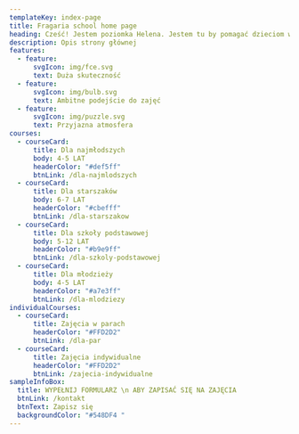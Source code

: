 ```yaml
---
templateKey: index-page
title: Fragaria school home page
heading: Cześć! Jestem poziomka Helena. Jestem tu by pomagać dzieciom w nauce angielskiego! W czym mogę pomóc?
description: Opis strony głównej
features:
  - feature:
      svgIcon: img/fce.svg
      text: Duża skuteczność
  - feature:
      svgIcon: img/bulb.svg
      text: Ambitne podejście do zajęć
  - feature:
      svgIcon: img/puzzle.svg
      text: Przyjazna atmosfera
courses:
  - courseCard:
      title: Dla najmłodszych
      body: 4-5 LAT
      headerColor: "#def5ff"
      btnLink: /dla-najmlodszych
  - courseCard:
      title: Dla starszaków
      body: 6-7 LAT
      headerColor: "#cbefff"
      btnLink: /dla-starszakow
  - courseCard:
      title: Dla szkoły podstawowej
      body: 5-12 LAT
      headerColor: "#b9e9ff"
      btnLink: /dla-szkoly-podstawowej
  - courseCard:
      title: Dla młodzieży
      body: 4-5 LAT
      headerColor: "#a7e3ff"
      btnLink: /dla-mlodziezy
individualCourses:
  - courseCard:
      title: Zajęcia w parach
      headerColor: "#FFD2D2"
      btnLink: /dla-par
  - courseCard:
      title: Zajęcia indywidualne
      headerColor: "#FFD2D2"
      btnLink: /zajecia-indywidualne
sampleInfoBox:
  title: WYPEŁNIJ FORMULARZ \n ABY ZAPISAĆ SIĘ NA ZAJĘCIA
  btnLink: /kontakt
  btnText: Zapisz się
  backgroundColor: "#548DF4 "
---
```

